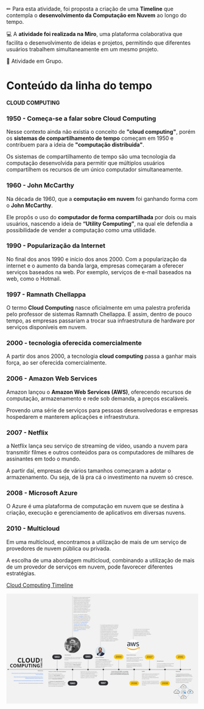 ✏ Para esta atividade, foi proposta a criação de uma **Timeline** que contempla o **desenvolvimento da Computação em Nuvem** ao longo do tempo.

💻 A **atividade foi realizada na Miro**, uma plataforma colaborativa que facilita o desenvolvimento de ideias e projetos, permitindo que diferentes usuários trabalhem simultaneamente em um mesmo projeto.

👥 Atividade em Grupo.

# Conteúdo  da linha do tempo

 **CLOUD COMPUTING**

### 1950 - Começa-se a falar sobre Cloud Computing

Nesse contexto ainda não existia o conceito de **"cloud computing"**, porém os **sistemas de compartilhamento de tempo** começam em 1950 e contribuem para a ideia de **"computação distribuida"**.

Os sistemas de compartilhamento de tempo são uma tecnologia da computação desenvolvida para permitir que múltiplos usuários compartilhem os recursos de um único computador simultaneamente.

### 1960 - John McCarthy

Na década de 1960, que a **computação em nuvem** foi ganhando forma com o **John McCarthy**.

Ele propôs o uso do **computador de forma compartilhada** por dois ou mais usuários, nascendo a ideia de **“Utility Computing”**, na qual ele defendia a possibilidade de vender a computação como uma utilidade.

### 1990 - Popularização da Internet

No final dos anos 1990 e início dos anos 2000. Com a popularização da internet e o aumento da banda larga, empresas começaram a oferecer serviços baseados na web. Por exemplo, serviços de e-mail baseados na web, como o Hotmail.

### 1997 - Ramnath Chellappa

O termo **Cloud Computing** nasce oficialmente em uma palestra proferida pelo professor de sistemas Ramnath Chellappa. E assim, dentro de pouco tempo, as empresas passariam a trocar sua infraestrutura de hardware por serviços disponíveis em nuvem.

### 2000 - tecnologia oferecida comercialmente

 A partir dos anos 2000, a tecnologia **cloud computing** passa a ganhar mais força, ao ser oferecida comercialmente.

### 2006 - Amazon Web Services

Amazon lançou o **Amazon Web Services (AWS)**, oferecendo recursos de computação, armazenamento e rede sob demanda, a preços escaláveis.

Provendo uma série de serviços para pessoas desenvolvedoras e empresas hospedarem e manterem aplicações e infraestrutura.

### 2007 - Netflix

a Netflix lança seu serviço de streaming de vídeo, usando a nuvem para transmitir filmes e outros conteúdos para os computadores de milhares de assinantes em todo o mundo.

A partir daí, empresas de vários tamanhos começaram a adotar o armazenamento. Ou seja, de lá pra cá o investimento na nuvem só cresce.

### 2008 - Microsoft Azure

O Azure é uma plataforma de computação em nuvem que se destina à criação, execução e gerenciamento de aplicativos em diversas nuvens.

### 2010 - Multicloud

Em uma multicloud, encontramos a utilização de mais de um serviço de provedores de nuvem pública ou privada.

A escolha de uma abordagem multicloud, combinando a utilização de mais de um provedor de serviços em nuvem, pode favorecer diferentes estratégias.

[Cloud Computing Timeline](https://miro.com/welcomeonboard/UXI1Z2lkSXpYLytQZVZpNTR0czB3YWpJY08rTm5xV28vQnlQYW1ldjRSRG5uNVdKT3hRdUx4T3JFenlscjBWR1BhUTlQUDlLUFJhOTFLRitreFdGZzFtS2JnUkNaOS9rZ1JNS0xCdEZ1T0JpVUl4RTc0SzBRaFFBeG42dStoR2RBS2NFMDFkcUNFSnM0d3FEN050ekl3PT0hdjE=?share_link_id=635366859427)

![Cloud Computer - Timeline](https://github.com/Santliam/Coding-I/blob/main/Media/tl_cloudcomputing.jpg?raw=true)
